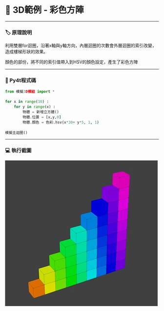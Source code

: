 # 🔰 3D範例 - 彩色方陣
--------------
### 🏷️ 原理說明

利用雙層for迴圈，沿著x軸與y軸方向，內層迴圈的次數會外層迴圈的索引改變，造成樓梯形狀的效果。

顏色的部份，將不同的索引值帶入到HSV的顏色設定，產生了彩色方陣


--------------

### 📄 Py4t程式碼

```python
from 模擬3D模組 import *

for x in range(10) :
    for y in range(x) :
        物體 = 新增立方體()
        物體.位置 = [x,y,0]
        物體.顏色 = 色彩.hsv(x*30+ y*5, 1, 1)
        
模擬主迴圈()
```

--------------

### 💻 執行截圖

![執行截圖](color_array.jpg)


